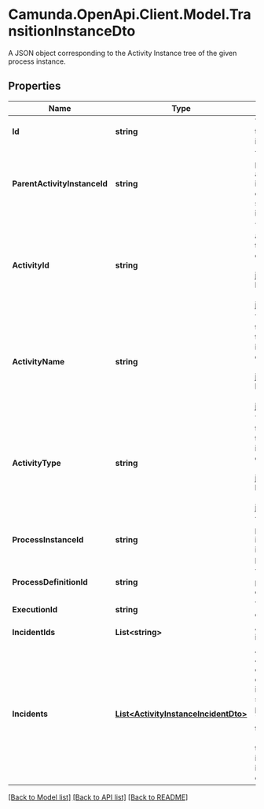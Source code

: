 # Camunda.OpenApi.Client.Model.TransitionInstanceDto
A JSON object corresponding to the Activity Instance tree of the given process instance.
## Properties

Name | Type | Description | Notes
------------ | ------------- | ------------- | -------------
**Id** | **string** | The id of the transition instance. | [optional] 
**ParentActivityInstanceId** | **string** | The id of the parent activity instance, for example a sub process instance. | [optional] 
**ActivityId** | **string** | The id of the activity that this instance enters (asyncBefore job) or leaves (asyncAfter job) | [optional] 
**ActivityName** | **string** | The name of the activity that this instance enters (asyncBefore job) or leaves (asyncAfter job) | [optional] 
**ActivityType** | **string** | The type of the activity that this instance enters (asyncBefore job) or leaves (asyncAfter job) | [optional] 
**ProcessInstanceId** | **string** | The id of the process instance this instance is part of. | [optional] 
**ProcessDefinitionId** | **string** | The id of the process definition. | [optional] 
**ExecutionId** | **string** | The execution id. | [optional] 
**IncidentIds** | **List&lt;string&gt;** | A list of incident ids. | [optional] 
**Incidents** | [**List&lt;ActivityInstanceIncidentDto&gt;**](ActivityInstanceIncidentDto.md) | A list of JSON objects containing incident specific properties: * &#x60;id&#x60;: the id of the incident * &#x60;activityId&#x60;: the activity id in which the incident occurred | [optional] 

[[Back to Model list]](../README.md#documentation-for-models) [[Back to API list]](../README.md#documentation-for-api-endpoints) [[Back to README]](../README.md)

